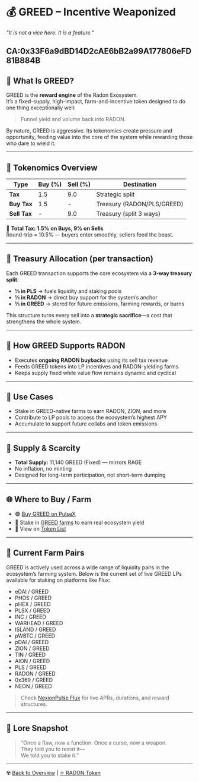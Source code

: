 # 💰 GREED – Incentive Weaponized  
*"It is not a vice here. It is a feature."*

CA:0x33F6a9dBD14D2cAE6bB2a99A177806eFD81B884B
---

## 🧬 What Is GREED?

GREED is the **reward engine** of the Radon Exosystem.  
It’s a fixed-supply, high-impact, farm-and-incentive token designed to do one thing exceptionally well:

> Funnel yield and volume back into RADON.

By nature, GREED is aggressive. Its tokenomics create pressure and opportunity, feeding value into the core of the system while rewarding those who dare to wield it.

---

## 💸 Tokenomics Overview

| Type          | Buy (%) | Sell (%) | Destination         |
|---------------|---------|----------|----------------------|
| **Tax**       | 1.5     | 9.0      | Strategic split      |
| **Buy Tax**   | 1.5     | -        | Treasury (RADON/PLS/GREED) |
| **Sell Tax**  | -       | 9.0      | Treasury (split 3 ways) |

🧮 **Total Tax: 1.5% on Buys, 9% on Sells**  
Round-trip = 10.5% — buyers enter smoothly, sellers feed the beast.

---

## 🧪 Treasury Allocation (per transaction)

Each GREED transaction supports the core ecosystem via a **3-way treasury split**:

- **⅓ in PLS** → fuels liquidity and staking pools  
- **⅓ in RADON** → direct buy support for the system’s anchor  
- **⅓ in GREED** → stored for future emissions, farming rewards, or burns

This structure turns every sell into a **strategic sacrifice**—a cost that strengthens the whole system.

---

## 🔁 How GREED Supports RADON

- Executes **ongoing RADON buybacks** using its sell tax revenue  
- Feeds GREED tokens into LP incentives and RADON-yielding farms  
- Keeps supply fixed while value flow remains dynamic and cyclical

---

## 🌾 Use Cases

- Stake in GREED-native farms to earn RADON, ZION, and more  
- Contribute to LP pools to access the ecosystem’s highest APY  
- Accumulate to support future collabs and token emissions

---

## 🔢 Supply & Scarcity

- **Total Supply:** 11,140 GREED (Fixed) — mirrors RAGE  
- No inflation, no minting  
- Designed for long-term participation, not short-term dumping

---

## 🌐 Where to Buy / Farm

- 🟢 [Buy GREED on PulseX](https://pulsex.com)  
- 🌾 Stake in [GREED farms](https://radon86.xyz) to earn real ecosystem yield  
- 📜 View on [Token List](./token-list.md)

---

## 🌾 Current Farm Pairs

GREED is actively used across a wide range of liquidity pairs in the ecosystem’s farming system. Below is the current set of live GREED LPs available for staking on platforms like Flux:

- eDAI / GREED  
- PHOS / GREED  
- pHEX / GREED  
- PLSX / GREED  
- INC / GREED  
- WARHEAD / GREED  
- ISLAND / GREED  
- pWBTC / GREED  
- pDAI / GREED  
- ZION / GREED  
- TIN / GREED  
- AION / GREED  
- PLS / GREED  
- RADON / GREED  
- 0x369 / GREED  
- NEON / GREED

> Check [NexionPulse Flux](https://nexionpulse.com/Flux) for live APRs, durations, and reward structures.

---

## 🧙 Lore Snapshot

> “Once a flaw, now a function. Once a curse, now a weapon.  
> They told you to resist it—  
> We told you to stake it.”

---

☢️ [Back to Overview](./README.md) | [⚛️ RADON Token](./radon-token.md)
```
